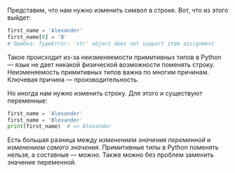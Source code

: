 
Представим, что нам нужно изменить символ в строке. Вот, что из этого выйдет:

```python
first_name = 'Alexander'
first_name[0] = 'B'
# Ошибка: TypeError: 'str' object does not support item assignment
```

Такое происходит из-за неизменяемости примитивных типов в Python — язык не дает никакой физической возможности поменять строку. Неизменяемость примитивных типов важна по многим причинам. Ключевая причина — производительность.

Но иногда нам нужно изменить строку. Для этого и существуют переменные:

```python
first_name = 'Alexander'
first_name = 'Blexander'
print(first_name)  # => Blexander
```

Есть большая разница между *изменением значения переменной* и *изменением самого значения*. Примитивные типы в Python поменять нельзя, а составные — можно. Также можно без проблем заменить значение переменной.
